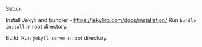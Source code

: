 Setup: 

Install Jekyll and bundler - https://jekyllrb.com/docs/installation/
Run `bundle install` in root directory.

Build:
Run `jekyll serve` in root directory.

